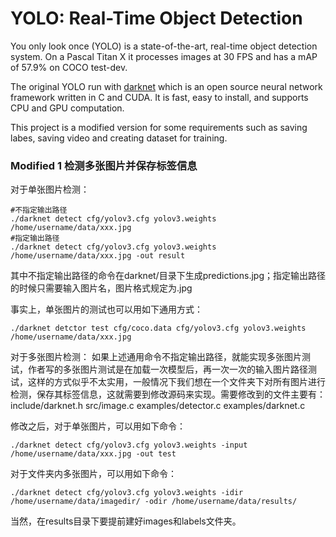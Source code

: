 # YOLO: Real-Time Object Detection
You only look once (YOLO) is a state-of-the-art, real-time object detection system. On a Pascal Titan X it processes images at 30 FPS and has a mAP of 57.9% on COCO test-dev.

The original YOLO run with [darknet](http://pjreddie.com/darknet) which is an open source neural network framework written in C and CUDA. It is fast, easy to install, and supports CPU and GPU computation.

This project is a modified version for some requirements such as saving labes, saving video and creating dataset for training.

### Modified 1 检测多张图片并保存标签信息
对于单张图片检测：
```
#不指定输出路径
./darknet detect cfg/yolov3.cfg yolov3.weights /home/username/data/xxx.jpg
#指定输出路径
./darknet detect cfg/yolov3.cfg yolov3.weights /home/username/data/xxx.jpg -out result
```
其中不指定输出路径的命令在darknet/目录下生成predictions.jpg；指定输出路径的时候只需要输入图片名，图片格式规定为.jpg

事实上，单张图片的测试也可以用如下通用方式：
```
./darknet detctor test cfg/coco.data cfg/yolov3.cfg yolov3.weights /home/username/data/xxx.jpg
```
对于多张图片检测：
如果上述通用命令不指定输出路径，就能实现多张图片测试，作者写的多张图片测试是在加载一次模型后，再一次一次的输入图片路径测试，这样的方式似乎不太实用，一般情况下我们想在一个文件夹下对所有图片进行检测，保存其标签信息，这就需要到修改源码来实现。需要修改到的文件主要有：include/darknet.h src/image.c examples/detector.c examples/darknet.c

修改之后，对于单张图片，可以用如下命令：
```
./darknet detect cfg/yolov3.cfg yolov3.weights -input /home/username/data/xxx.jpg -out test
```
对于文件夹内多张图片，可以用如下命令：
```
./darknet detect cfg/yolov3.cfg yolov3.weights -idir /home/username/data/imagedir/ -odir /home/username/data/results/
```
当然，在results目录下要提前建好images和labels文件夹。
